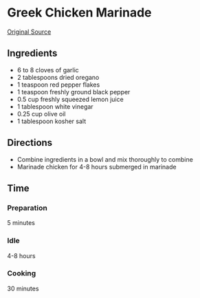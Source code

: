 # Greek Chicken Marinade
[Original Source](https://foodwishes.blogspot.com/2017/03/grilled-greek-chicken-happy-st-patricks.html)

## Ingredients
  - 6 to 8 cloves of garlic
  - 2 tablespoons dried oregano
  - 1 teaspoon red pepper flakes
  - 1 teaspoon freshly ground black pepper
  - 0.5 cup freshly squeezed lemon juice
  - 1 tablespoon white vinegar
  - 0.25 cup olive oil
  - 1 tablespoon kosher salt

## Directions
  - Combine ingredients in a bowl and mix thoroughly to combine
  - Marinade chicken for 4-8 hours submerged in marinade

## Time
### Preparation
5 minutes
### Idle
4-8 hours
### Cooking
30 minutes
